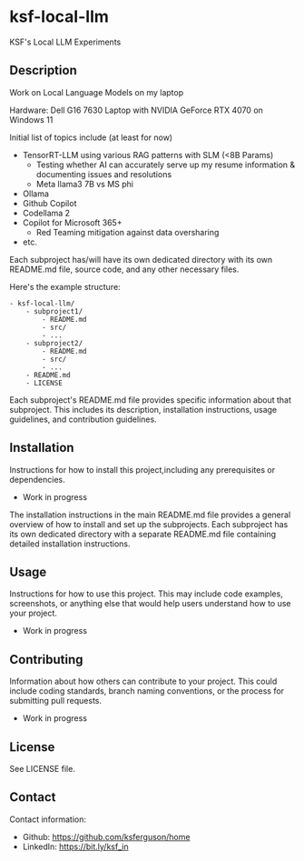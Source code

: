 # ksf-local-llm
KSF's Local LLM Experiments

## Description
Work on Local Language Models on my laptop 

Hardware: Dell G16 7630 Laptop with NVIDIA GeForce RTX 4070 on Windows 11

Initial list of topics include (at least for now)
- TensorRT-LLM using various RAG patterns with SLM (<8B Params)
    -  Testing whether AI can accurately serve up my resume information & documenting issues and resolutions
    - Meta llama3 7B vs MS phi
- Ollama
- Github Copilot
- Codellama 2
- Copilot for Microsoft 365+
    - Red Teaming mitigation against data oversharing
- etc.

Each subproject has/will have its own dedicated directory with its own README.md file, source code, and any other necessary files.

Here's the example structure:

```
- ksf-local-llm/
    - subproject1/
        - README.md
        - src/
        - ...
    - subproject2/
        - README.md
        - src/
        - ...
    - README.md
    - LICENSE
```

Each subproject's README.md file provides specific information about that subproject. This includes its description, installation instructions, usage guidelines, and contribution guidelines.

## Installation
Instructions for how to install this project,including any prerequisites or dependencies.

- Work in progress

The installation instructions in the main README.md file provides a general overview of how to install and set up the subprojects. Each subproject has its own dedicated directory with a separate README.md file containing detailed installation instructions.

## Usage
Instructions for how to use this project. This may include code examples, screenshots, or anything else that would help users understand how to use your project.

- Work in progress

## Contributing
Information about how others can contribute to your project. This could include coding standards, branch naming conventions, or the process for submitting pull requests.

- Work in progress

## License
See LICENSE file.

## Contact
Contact information:

- Github: https://github.com/ksferguson/home
- LinkedIn: https://bit.ly/ksf_in